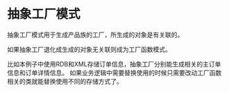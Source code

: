 # 抽象工厂模式
  抽象工厂模式用于生成产品族的工厂，所生成的对象是有关联的。
  
  如果抽象工厂退化成生成的对象无关联则成为工厂函数模式。
  
  比如本例子中使用RDB和XML存储订单信息，抽象工厂分别能生成相关的主订单信息和订单详情信息。 如果业务逻辑中需要替换使用的时候只需要改动工厂函数相关的类就能替换使用不同的存储方式了。
